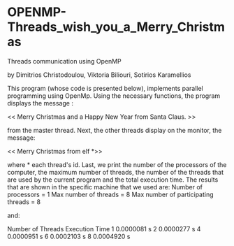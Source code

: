 # OPENMP-Threads_wish_you_a_Merry_Christmas
 
Threads communication using OpenMP

by Dimitrios Christodoulou, Viktoria Biliouri, Sotirios Karamellios



This program (whose code is presented below), implements parallel programming using OpenMp. Using the necessary functions, the program displays the message :

<< Merry Christmas  and a Happy New Year from Santa Claus. >>

from the master thread. Next, the other threads display on the monitor, the message:

<< Merry Christmas from elf  *>>

where * each thread's id.
Last, we print the number of the processors of the computer, the maximum number of threads,  the number of the threads that are used by the current program and the total execution time.
The results that are shown in the specific machine that we used are:
Number of processors = 1
Max number of threads = 8
Max number of participating threads = 8

and:

Number of Threads  Execution Time
1                  0.0000081 s
2                  0.0000277 s
4                  0.0000951 s
6                  0.0002103 s
8                  0.0004920 s
